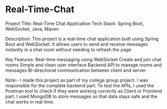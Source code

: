 # Real-Time-Chat

Project Title: Real-Time Chat Application Tech Stack: Spring Boot, WebSocket, Java, Maven

Description: This project is a real-time chat application built using Spring Boot and WebSocket. It allows users to send and receive messages instantly in a chat room without needing to refresh the page

Key Features: Real-time messaging using WebSocket Create and join chat rooms Simple and clean user interface Backend API to manage rooms and messages Bi-directional communication between client and server

Note:- I made this project as part of my college group project. I was responsible for the complete backend part. To test the APIs, I used the Postman tool to check if they were working correctly as Client or Frontend part. I used MongoDB to store messages so that data stays safe and the chat works in real time.
